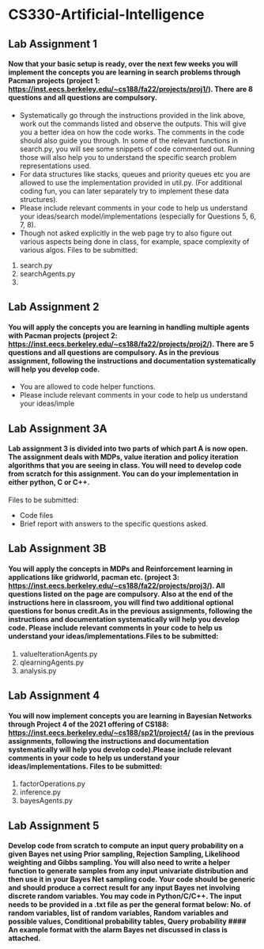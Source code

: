 # CS330-Artificial-Intelligence

## Lab Assignment 1
#### Now that your basic setup is ready, over the next few weeks you will implement the concepts you are learning in search problems through Pacman projects (project 1: https://inst.eecs.berkeley.edu/~cs188/fa22/projects/proj1/). There are 8 questions and all questions are compulsory. 
- Systematically go through the instructions provided in the link above, work out the commands listed and observe the outputs. This will give you a better idea on how the code works. The comments in the code should also guide you through. In some of the relevant functions in search.py, you will see some snippets of code commented out. Running those will also help you to understand the specific search problem representations used.
- For data structures like stacks, queues and priority queues etc you are allowed to use the implementation provided in util.py.  (For additional coding fun, you can later separately try to implement these data structures).
-  Please include relevant comments in your code to help us understand your ideas/search model/implementations (especially for Questions 5, 6, 7, 8).
- Though not asked explicitly in the web page try to also figure out various aspects being done in class, for example, space complexity of various algos.
Files to be submitted:
 1.  search.py
 2.  searchAgents.py
 3.  
## Lab Assignment 2
#### You will apply the concepts you are learning in handling multiple agents with Pacman projects (project 2: https://inst.eecs.berkeley.edu/~cs188/fa22/projects/proj2/). There are 5 questions and all questions are compulsory. As in the previous assignment, following the instructions and documentation systematically will help you develop code. 
-  You are allowed to code helper functions.
-  Please include relevant comments in your code to help us understand your ideas/imple

## Lab Assignment 3A

#### Lab assignment 3 is divided into two parts of which part A is now open. The assignment deals with MDPs, value iteration and policy iteration algorithms that you are seeing in class. You will need to develop code from scratch for this assignment. You can do your implementation in either python, C or C++.
Files to be submitted:
- Code files
- Brief report with answers to the specific questions asked.

## Lab Assignment 3B

#### You will apply the concepts in MDPs and Reinforcement learning in applications like gridworld, pacman etc. (project 3: https://inst.eecs.berkeley.edu/~cs188/fa22/projects/proj3/). All questions listed on the page are compulsory. Also at the end of the instructions here in classroom, you will find two additional optional questions for bonus credit.As in the previous assignments, following the instructions and documentation systematically will help you develop code. Please include relevant comments in your code to help us understand your ideas/implementations.Files to be submitted:
1. valueIterationAgents.py
2. qlearningAgents.py
3. analysis.py

## Lab Assignment 4

#### You will now implement concepts you are learning in Bayesian Networks through Project 4 of the 2021 offering of CS188: https://inst.eecs.berkeley.edu/~cs188/sp21/project4/ (as in the previous assignments, following the instructions and documentation systematically will help you develop code).Please include relevant comments in your code to help us understand your ideas/implementations. Files to be submitted:
1. factorOperations.py
2. inference.py
3. bayesAgents.py

## Lab Assignment 5

#### Develop code from scratch to compute an input query probability on a given Bayes net using Prior sampling, Rejection Sampling, Likelihood weighting and Gibbs sampling. You will also need to write a helper function to generate samples from any input univariate distribution and then use it in your Bayes Net sampling code. Your code should be generic and should produce a correct result for any input Bayes net involving discrete random variables. You may code in Python/C/C++. The input needs to be provided in a .txt file as per the general format below: No. of random variables, list of random variables, Random variables and possible values, Conditional probability tables, Query probability #### An example format with the alarm Bayes net discussed in class is attached. 
